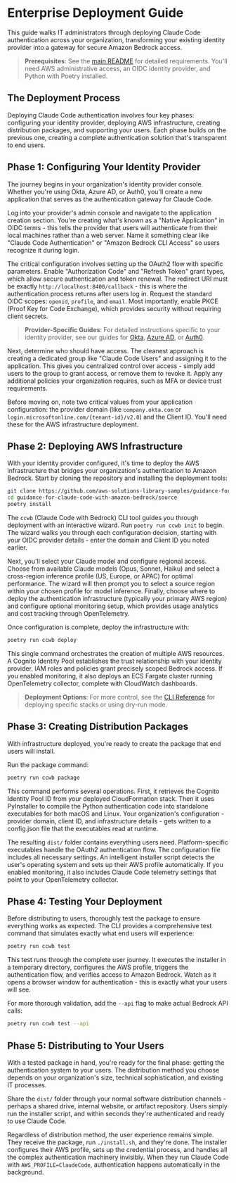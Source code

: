 # Enterprise Deployment Guide

This guide walks IT administrators through deploying Claude Code authentication across your organization, transforming your existing identity provider into a gateway for secure Amazon Bedrock access.

> **Prerequisites**: See the [main README](../../README.md#prerequisites) for detailed requirements. You'll need AWS administrative access, an OIDC identity provider, and Python with Poetry installed.

## The Deployment Process

Deploying Claude Code authentication involves four key phases: configuring your identity provider, deploying AWS infrastructure, creating distribution packages, and supporting your users. Each phase builds on the previous one, creating a complete authentication solution that's transparent to end users.

## Phase 1: Configuring Your Identity Provider

The journey begins in your organization's identity provider console. Whether you're using Okta, Azure AD, or Auth0, you'll create a new application that serves as the authentication gateway for Claude Code.

Log into your provider's admin console and navigate to the application creation section. You're creating what's known as a "Native Application" in OIDC terms - this tells the provider that users will authenticate from their local machines rather than a web server. Name it something clear like "Claude Code Authentication" or "Amazon Bedrock CLI Access" so users recognize it during login.

The critical configuration involves setting up the OAuth2 flow with specific parameters. Enable "Authorization Code" and "Refresh Token" grant types, which allow secure authentication and token renewal. The redirect URI must be exactly `http://localhost:8400/callback` - this is where the authentication process returns after users log in. Request the standard OIDC scopes: `openid`, `profile`, and `email`. Most importantly, enable PKCE (Proof Key for Code Exchange), which provides security without requiring client secrets.

> **Provider-Specific Guides**: For detailed instructions specific to your identity provider, see our guides for [Okta](providers/okta-setup.md), [Azure AD](providers/microsoft-entra-id-setup.md), or [Auth0](providers/auth0-setup.md).

Next, determine who should have access. The cleanest approach is creating a dedicated group like "Claude Code Users" and assigning it to the application. This gives you centralized control over access - simply add users to the group to grant access, or remove them to revoke it. Apply any additional policies your organization requires, such as MFA or device trust requirements.

Before moving on, note two critical values from your application configuration: the provider domain (like `company.okta.com` or `login.microsoftonline.com/{tenant-id}/v2.0`) and the Client ID. You'll need these for the AWS infrastructure deployment.

## Phase 2: Deploying AWS Infrastructure

With your identity provider configured, it's time to deploy the AWS infrastructure that bridges your organization's authentication to Amazon Bedrock. Start by cloning the repository and installing the deployment tools:

```bash
git clone https://github.com/aws-solutions-library-samples/guidance-for-claude-code-with-amazon-bedrock
cd guidance-for-claude-code-with-amazon-bedrock/source
poetry install
```

The `ccwb` (Claude Code with Bedrock) CLI tool guides you through deployment with an interactive wizard. Run `poetry run ccwb init` to begin. The wizard walks you through each configuration decision, starting with your OIDC provider details - enter the domain and Client ID you noted earlier.

Next, you'll select your Claude model and configure regional access. Choose from available Claude models (Opus, Sonnet, Haiku) and select a cross-region inference profile (US, Europe, or APAC) for optimal performance. The wizard will then prompt you to select a source region within your chosen profile for model inference. Finally, choose where to deploy the authentication infrastructure (typically your primary AWS region) and configure optional monitoring setup, which provides usage analytics and cost tracking through OpenTelemetry.

Once configuration is complete, deploy the infrastructure with:

```bash
poetry run ccwb deploy
```

This single command orchestrates the creation of multiple AWS resources. A Cognito Identity Pool establishes the trust relationship with your identity provider. IAM roles and policies grant precisely scoped Bedrock access. If you enabled monitoring, it also deploys an ECS Fargate cluster running OpenTelemetry collector, complete with CloudWatch dashboards.

> **Deployment Options**: For more control, see the [CLI Reference](CLI_REFERENCE.md) for deploying specific stacks or using dry-run mode.

## Phase 3: Creating Distribution Packages

With infrastructure deployed, you're ready to create the package that end users will install.

Run the package command:

```bash
poetry run ccwb package
```

This command performs several operations. First, it retrieves the Cognito Identity Pool ID from your deployed CloudFormation stack. Then it uses PyInstaller to compile the Python authentication code into standalone executables for both macOS and Linux. Your organization's configuration - provider domain, client ID, and infrastructure details - gets written to a config.json file that the executables read at runtime.

The resulting `dist/` folder contains everything users need. Platform-specific executables handle the OAuth2 authentication flow. The configuration file includes all necessary settings. An intelligent installer script detects the user's operating system and sets up their AWS profile automatically. If you enabled monitoring, it also includes Claude Code telemetry settings that point to your OpenTelemetry collector.

## Phase 4: Testing Your Deployment

Before distributing to users, thoroughly test the package to ensure everything works as expected. The CLI provides a comprehensive test command that simulates exactly what end users will experience:

```bash
poetry run ccwb test
```

This test runs through the complete user journey. It executes the installer in a temporary directory, configures the AWS profile, triggers the authentication flow, and verifies access to Amazon Bedrock. Watch as it opens a browser window for authentication - this is exactly what your users will see.

For more thorough validation, add the `--api` flag to make actual Bedrock API calls:

```bash
poetry run ccwb test --api
```

## Phase 5: Distributing to Your Users

With a tested package in hand, you're ready for the final phase: getting the authentication system to your users. The distribution method you choose depends on your organization's size, technical sophistication, and existing IT processes.

Share the `dist/` folder through your normal software distribution channels - perhaps a shared drive, internal website, or artifact repository. Users simply run the installer script, and within seconds they're authenticated and ready to use Claude Code.

Regardless of distribution method, the user experience remains simple. They receive the package, run `./install.sh`, and they're done. The installer configures their AWS profile, sets up the credential process, and handles all the complex authentication machinery invisibly. When they run Claude Code with `AWS_PROFILE=ClaudeCode`, authentication happens automatically in the background.
